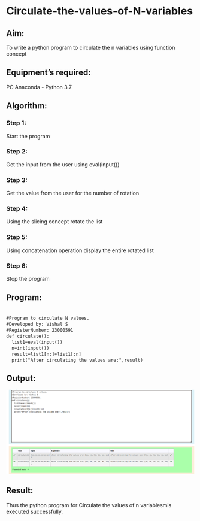 # Circulate-the-values-of-N-variables
## Aim:
To write a python program to circulate the n variables using function concept
## Equipment’s required:
PC
Anaconda - Python 3.7
## Algorithm: 
### Step 1: 
Start the program
### Step 2: 
Get the input from the user 
using eval(input())
### Step 3: 
Get the value from the user for the number of rotation
### Step 4: 
Using the slicing concept rotate the list

### Step 5: 
Using concatenation operation display the entire rotated list
### Step 6: 
Stop the program
## Program:
```

#Program to circulate N values.
#Developed by: Vishal S
#RegisterNumber: 23000591
def circulate():
  list1=eval(input())
  n=int(input())
  result=list1[n:]+list1[:n]
  print("After circulating the values are:",result) 

```

## Output:
!["Output"](/circulateoutput.png)

## Result:
Thus the python program for Circulate the values of n variablesmis executed successfully.
